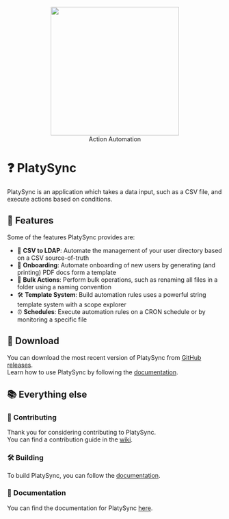 <p align="center">
  <picture>
    <source
      width="300px"
      media="(prefers-color-scheme: dark)"
      srcset="https://github.com/mattkrins/cdapp/assets/2367602/b5a94c39-87a2-4e6c-8938-2fa0cacf4a90"
    >
    <img 
      width="300px"
      src="https://github.com/mattkrins/cdapp/assets/2367602/d6feedf7-b736-437d-be0c-9bb1b0ffee2c"
    >
  </picture>
   <br>
   Action Automation
</p>

# ❓ PlatySync

PlatySync is an application which takes a data input, such as a CSV file, and execute actions based on conditions.

## 💪 Features

Some of the features PlatySync provides are:

- 💉 **CSV to LDAP**: Automate the management of your user directory based on a CSV source-of-truth
- 🤗 **Onboarding**: Automate onboarding of new users by generating (and printing) PDF docs form a template
- 📂 **Bulk Actions**: Perform bulk operations, such as renaming all files in a folder using a naming convention
- 🛠️ **Template System**: Build automation rules uses a powerful string template system with a scope explorer
- ⏰ **Schedules**: Execute automation rules on a CRON schedule or by monitoring a specific file

## 🔽 Download

You can download the most recent version of PlatySync from [GitHub releases](https://github.com/mattkrins/platysync/releases).  
Learn how to use PlatySync by following the [documentation](https://github.com/mattkrins/platysync/wiki).

## 📚 Everything else

### 📙 Contributing

Thank you for considering contributing to PlatySync.\
You can find a contribution guide in the [wiki](https://github.com/mattkrins/platysync/wiki/Developing-for-CDAPP).

### 🛠️ Building

To build PlatySync, you can follow the [documentation](https://github.com/mattkrins/platysync/wiki/Developing-for-CDAPP).

### 📄 Documentation

You can find the documentation for PlatySync [here](https://github.com/mattkrins/platysync/wiki).
